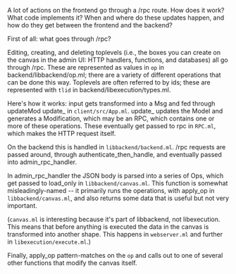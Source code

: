 A lot of actions on the frontend go through a /rpc route. How does it
work? What code implements it? When and where do these updates happen,
and how do they get between the frontend and the backend?

First of all: what goes through /rpc?

Editing, creating, and deleting toplevels (i.e., the boxes you can
create on the canvas in the admin UI: HTTP handlers, functions, and
databases) all go through /rpc. These are represented as values in
`op` in backend/libbackend/op.ml; there are a variety of different
operations that can be done this way. Toplevels are often referred to
by ids; these are represented with `tlid` in
backend/libexecution/types.ml.

Here's how it works: input gets transformed into a Msg
and fed through updateMod update_ in `client/src/App.ml`. update_ updates the
Model and generates a Modification, which may be an RPC, which
contains one or more of these operations. These eventually get passed
to rpc in `RPC.ml`, which makes the HTTP request itself.

On the backend this is handled in `libbackend/backend.ml`. /rpc
requests are passed around, through authenticate_then_handle, and
eventually passed into admin_rpc_handler.

In admin_rpc_handler the JSON body is parsed into a series of Ops,
which get passed to load_only in `libbackend/canvas.ml`. This function
is somewhat misleadingly-named -- it primarily runs the operations,
with apply_op in `libbackend/canvas.ml`, and also returns some data
that is useful but not very important.

(`canvas.ml` is interesting because it's part of libbackend, not
libexecution. This means that before anything is executed the data in
the canvas is transformed into another shape. This happens in
`webserver.ml` and further in `libexecution/execute.ml`.)

Finally, apply_op pattern-matches on the `op` and calls out to one of
several other functions that modify the canvas itself.
